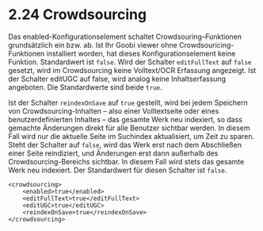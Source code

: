# 2.24 Crowdsourcing

Das enabled-Konfigurationselement schaltet Crowdsouring–Funktionen grundsätzlich ein bzw. ab. Ist Ihr Goobi viewer ohne Crowdsouricing-Funktionen installiert worden, hat dieses Konfigurationselement keine Funktion. Standardwert ist `false`. Wird der Schalter `editFullText` auf `false` gesetzt, wird im Crowdsourcing keine Volltext/OCR Erfassung angezeigt. Ist der Schalter editUGC auf false, wird analog keine Inhaltserfassung angeboten. Die Standardwerte sind beide `true`.

Ist der Schalter `reindexOnSave` auf `true` gestellt, wird bei jedem Speichern von Crowdsourcing-Inhalten – also einer Volltextseite oder eines benutzerdefinierten Inhaltes – das gesamte Werk neu indexiert, so dass gemachte Änderungen direkt für alle Benutzer sichtbar werden. In diesem Fall wird nur die aktuelle Seite im Suchindex aktualisiert, um Zeit zu sparen. Steht der Schalter auf `false`, wird das Werk erst nach dem Abschließen einer Seite reindiziert, und Änderungen erst dann außerhalb des Crowdsourcing-Bereichs sichtbar. In diesem Fall wird stets das gesamte Werk neu indexiert. Der Standardwert für diesen Schalter ist `false`.

```markup
<crowdsourcing>
    <enabled>true</enabled>
    <editFullText>true</editFullText>
    <editUGC>true</editUGC>
    <reindexOnSave>true</reindexOnSave>
</crowdsourcing>
```

